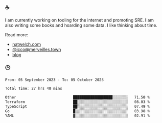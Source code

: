 ### ☕

I am currently working on tooling for the internet and promoting SRE. I am also writing some books and hoarding some data. I like thinking about time. 

Read more:

 - [natwelch.com](https://natwelch.com)
 - [@icco@merveilles.town](https://merveilles.town/@icco)
 - [blog](https://writing.natwelch.com)

### 🕒

<!--START_SECTION:waka-->

```txt
From: 05 September 2023 - To: 05 October 2023

Total Time: 27 hrs 40 mins

Other                          ██████████████████░░░░░░░   71.50 %
Terraform                      ██░░░░░░░░░░░░░░░░░░░░░░░   08.03 %
TypeScript                     ██░░░░░░░░░░░░░░░░░░░░░░░   07.49 %
Go                             █░░░░░░░░░░░░░░░░░░░░░░░░   03.98 %
YAML                           ▓░░░░░░░░░░░░░░░░░░░░░░░░   02.91 %
```

<!--END_SECTION:waka-->
